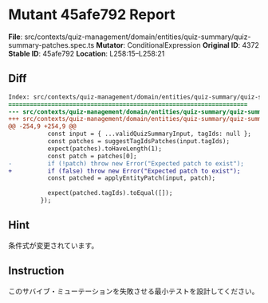 # Mutant 45afe792 Report

**File**: src/contexts/quiz-management/domain/entities/quiz-summary/quiz-summary-patches.spec.ts
**Mutator**: ConditionalExpression
**Original ID**: 4372
**Stable ID**: 45afe792
**Location**: L258:15–L258:21

## Diff

```diff
Index: src/contexts/quiz-management/domain/entities/quiz-summary/quiz-summary-patches.spec.ts
===================================================================
--- src/contexts/quiz-management/domain/entities/quiz-summary/quiz-summary-patches.spec.ts	original
+++ src/contexts/quiz-management/domain/entities/quiz-summary/quiz-summary-patches.spec.ts	mutated #4372
@@ -254,9 +254,9 @@
           const input = { ...validQuizSummaryInput, tagIds: null };
           const patches = suggestTagIdsPatches(input.tagIds);
           expect(patches).toHaveLength(1);
           const patch = patches[0];
-          if (!patch) throw new Error("Expected patch to exist");
+          if (false) throw new Error("Expected patch to exist");
           const patched = applyEntityPatch(input, patch);
 
           expect(patched.tagIds).toEqual([]);
         });
```

## Hint

条件式が変更されています。

## Instruction

このサバイブ・ミューテーションを失敗させる最小テストを設計してください。
